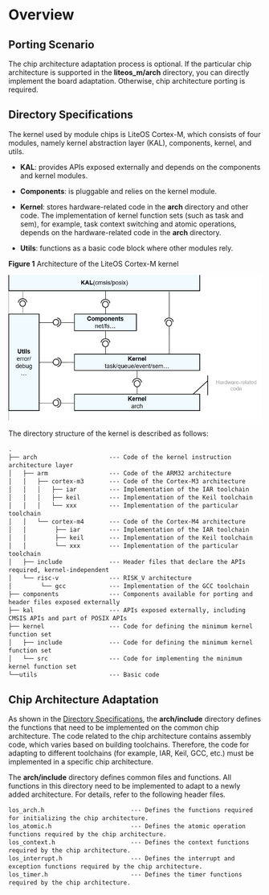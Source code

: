 # Overview<a name="EN-US_TOPIC_0000001153842840"></a>

## Porting Scenario<a name="section93781277367"></a>

The chip architecture adaptation process is optional. If the particular chip architecture is supported in the  **liteos\_m/arch**  directory, you can directly implement the board adaptation. Otherwise, chip architecture porting is required.

## Directory Specifications<a name="section18127744153119"></a>

The kernel used by module chips is LiteOS Cortex-M, which consists of four modules, namely kernel abstraction layer \(KAL\), components, kernel, and utils.

-   **KAL**: provides APIs exposed externally and depends on the components and kernel modules.
-   **Components**: is pluggable and relies on the kernel module.

-   **Kernel**: stores hardware-related code in the  **arch**  directory and other code. The implementation of kernel function sets \(such as task and sem\), for example, task context switching and atomic operations, depends on the hardware-related code in the  **arch**  directory.
-   **Utils**: functions as a basic code block where other modules rely.

**Figure  1**  Architecture of the LiteOS Cortex-M kernel<a name="fig10838105524917"></a>  


![](figure/architecture-of-the-liteos-cortex-m-kernel.png)

The directory structure of the kernel is described as follows:

```
.
├── arch                    --- Code of the kernel instruction architecture layer
│   ├── arm                 --- Code of the ARM32 architecture
│   │   ├── cortex-m3       --- Code of the Cortex-M3 architecture
│   │   │   ├── iar         --- Implementation of the IAR toolchain
│   │   │   ├── keil        --- Implementation of the Keil toolchain
│   │   │   └── xxx         --- Implementation of the particular toolchain
│   │   └── cortex-m4       --- Code of the Cortex-M4 architecture
│   │        ├── iar        --- Implementation of the IAR toolchain
│   │        ├── keil       --- Implementation of the Keil toolchain
│   │        └── xxx        --- Implementation of the particular toolchain
│   ├── include             --- Header files that declare the APIs required, kernel-independent
│   └── risc-v              --- RISK_V architecture
│        └── gcc            --- Implementation of the GCC toolchain
├── components              --- Components available for porting and header files exposed externally
├── kal                     --- APIs exposed externally, including CMSIS APIs and part of POSIX APIs
├── kernel                  --- Code for defining the minimum kernel function set
│   ├── include             --- Code for defining the minimum kernel function set
│   └── src                 --- Code for implementing the minimum kernel function set
└──utils                    --- Basic code
```

## Chip Architecture Adaptation<a name="section137431650339"></a>

As shown in the  [Directory Specifications](#section18127744153119), the  **arch/include**  directory defines the functions that need to be implemented on the common chip architecture. The code related to the chip architecture contains assembly code, which varies based on building toolchains. Therefore, the code for adapting to different toolchains \(for example, IAR, Keil, GCC, etc.\) must be implemented in a specific chip architecture.

The  **arch/include**  directory defines common files and functions. All functions in this directory need to be implemented to adapt to a newly added architecture. For details, refer to the following header files.

```
los_arch.h                        --- Defines the functions required for initializing the chip architecture.
los_atomic.h                      --- Defines the atomic operation functions required by the chip architecture.
los_context.h                     --- Defines the context functions required by the chip architecture.
los_interrupt.h                   --- Defines the interrupt and exception functions required by the chip architecture.
los_timer.h                       --- Defines the timer functions required by the chip architecture.
```

